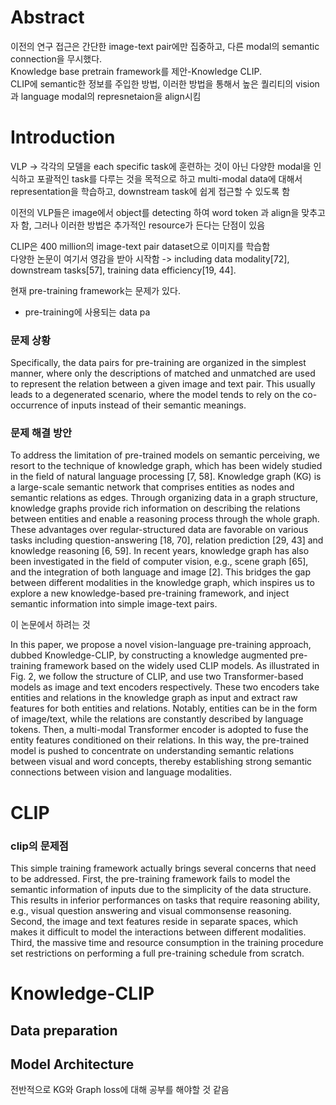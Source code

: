 # Abstract

이전의 연구 접근은 간단한 image-text pair에만 집중하고, 다른 modal의 semantic connection을 무시했다.    
Knowledge base pretrain framework를 제안-Knowledge CLIP.    
CLIP에 semantic한 정보를 주입한 방법, 이러한 방법을 통해서 높은 퀄리티의 vision 과 language modal의 represnetaion을 align시킴    

# Introduction

VLP -> 각각의 모델을 each specific task에 훈련하는 것이 아닌 다양한 modal을 인식하고 포괄적인 task를 다루는 것을 목적으로 하고 multi-modal data에 대해서 representation을 학습하고, downstream task에 쉽게 접근할 수 있도록 함       

이전의 VLP들은 image에서 object를 detecting 하여 word token 과 align을 맞추고자 함, 그러나 이러한 방법은 추가적인 resource가 든다는 단점이 있음    

CLIP은 400 million의 image-text pair dataset으로 이미지를 학습함    
다양한 논문이 여기서 영감을 받아 시작함 -> including data modality[72], downstream tasks[57], training data efficiency[19, 44].   

현재 pre-training framework는 문제가 있다.
- pre-training에  사용되는 data pa

### 문제 상황

Specifically, the data pairs for pre-training are organized in the simplest manner, where only the descriptions of matched and unmatched are used to represent the relation between a given image and text pair. This usually leads to a degenerated scenario, where the model tends to rely on the co-occurrence of inputs instead of their semantic meanings.     

### 문제 해결 방안

To address the limitation of pre-trained models on semantic perceiving, we resort to the technique of knowledge graph, which has been widely studied in the field of natural language processing [7, 58]. Knowledge graph (KG) is a large-scale semantic network that comprises entities as nodes and semantic relations as edges. Through organizing data in a graph structure, knowledge graphs provide rich information on describing the relations between entities and enable a reasoning process through the whole graph. These advantages over regular-structured data are favorable on various tasks including question-answering [18, 70], relation prediction [29, 43] and knowledge reasoning [6, 59]. In recent years, knowledge graph has also been investigated in the field of computer vision, e.g., scene graph [65], and the integration of both language and image [2]. This bridges the gap between different modalities in the knowledge graph, which inspires us to explore a new knowledge-based pre-training framework, and inject semantic information into simple image-text pairs.    


이 논문에서 하려는 것 

In this paper, we propose a novel vision-language pre-training approach, dubbed Knowledge-CLIP, by constructing a knowledge augmented pre-training framework based on the widely used CLIP models. As illustrated in Fig. 2, we follow the structure of CLIP, and use two Transformer-based models as image and text encoders respectively. These two encoders take entities and relations in the knowledge graph as input and extract raw features for both entities and relations. Notably, entities can be in the form of image/text, while the relations are constantly described by language tokens. Then, a multi-modal Transformer encoder is adopted to fuse the entity features conditioned on their relations. In this way, the pre-trained model is pushed to concentrate on understanding semantic relations between visual and word concepts, thereby establishing strong semantic connections between vision and language modalities.


# CLIP

### clip의 문제점

This simple training framework actually brings several concerns that need to be addressed. First, the pre-training framework fails to model the semantic information of inputs due to the simplicity of the data structure. This results in inferior performances on tasks that require reasoning ability, e.g., visual question answering and visual commonsense reasoning. Second, the image and text features reside in separate spaces, which makes it difficult to model the interactions between different modalities. Third, the massive time and resource consumption in the training procedure set restrictions on performing a full pre-training schedule from scratch.

# Knowledge-CLIP

## Data preparation

## Model Architecture



전반적으로 KG와 Graph loss에 대해 공부를 해야할 것 같음